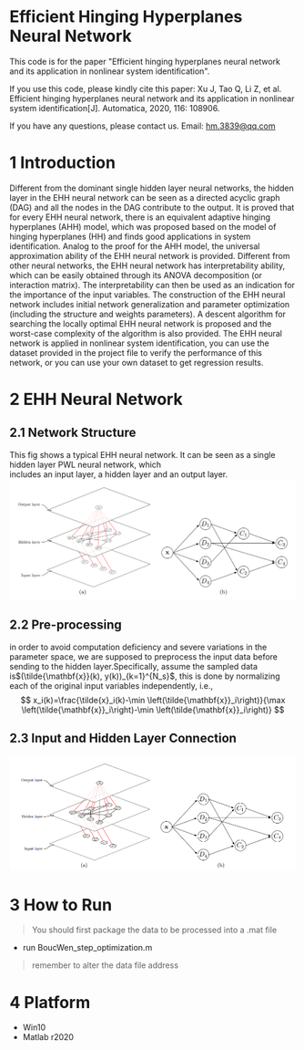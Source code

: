# Efficient Hinging Hyperplanes Neural Network

This code is for the paper "Efficient hinging hyperplanes neural network and its  application in nonlinear system identification".

If you use this code, please kindly cite this paper: Xu J, Tao Q, Li Z, et al. Efficient hinging hyperplanes neural network and its application in nonlinear system identification[J]. Automatica, 2020, 116: 108906.

If you have any questions, please contact us. Email: [hm.3839@qq.com](mailto:xiaofei_zh@foxmail.com)

# 1 Introduction

Different from the dominant single hidden layer neural networks, the hidden layer in the EHH neural network can be seen as a directed acyclic graph (DAG) and all the nodes in the DAG contribute to the output. It is proved that for every EHH neural network, there is an equivalent adaptive hinging hyperplanes (AHH) model, which was proposed based on the model of hinging hyperplanes (HH) and finds good applications in system identification. Analog to the proof for the AHH model, the universal approximation ability of the EHH neural network is provided. Different from other neural networks, the EHH neural network has interpretability ability, which can be easily obtained through its ANOVA decomposition (or interaction matrix). The interpretability can then be used as an indication for the importance of the input variables. The construction of the EHH neural network includes initial network generalization and parameter optimization (including the structure and weights parameters). A descent algorithm for searching the locally optimal EHH neural network is proposed and the worst-case complexity of the algorithm is also provided. The EHH neural network is applied in nonlinear system identification, you can use the dataset provided in the project file to verify the performance of this network, or you can use your own dataset to get regression results.

# 2 EHH Neural Network

## 2.1 Network Structure
This fig shows a typical EHH neural network. It can be seen as a single hidden layer PWL neural network, which  
includes an input layer, a hidden layer and an output layer.
![image](https://github.com/Lythen-liyan/Efficient-Hinging-Hyperplanes-Neural-Network/blob/main/ehh_structure.png)

## 2.2 Pre-processing
in order to avoid computation deficiency and severe variations in the parameter space, we are supposed to preprocess the input data before sending to the hidden layer.Specifically, assume the sampled data is$(\tilde{\mathbf{x}}(k), y(k))_{k=1}^{N_s}$, this is done by normalizing each of the original input variables independently, i.e.,
$$
x_i(k)=\frac{\tilde{x}_i(k)-\min \left(\tilde{\mathbf{x}}_i\right)}{\max \left(\tilde{\mathbf{x}}_i\right)-\min \left(\tilde{\mathbf{x}}_i\right)}
$$
## 2.3 Input and Hidden Layer Connection
![image](https://github.com/Lythen-liyan/Efficient-Hinging-Hyperplanes-Neural-Network/blob/main/ehh_input_hidden_connection.png)
# 3 How to Run

> You should first package the data to be processed into a .mat file

- run BoucWen_step_optimization.m

> remember to alter the data file address

# 4 Platform

- Win10
- Matlab r2020




